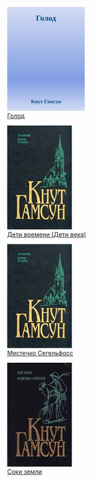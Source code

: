 ![](Голод.jpg)  
[Голод](Голод)

![](Дети%20времени%20(Дети%20века).jpg)  
[Дети времени (Дети века)](Дети%20времени%20(Дети%20века))

![](Местечко%20Сегельфосс.jpg)  
[Местечко Сегельфосс](Местечко%20Сегельфосс)

![](Соки%20земли.jpg)  
[Соки земли](Соки%20земли)

